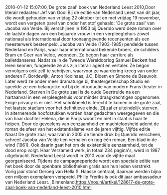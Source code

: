 2010-01-12 15:07:00,'De grote zaal' boek van Nederland Leest 2010,Door literair redacteur Jef van Gool Bij de editie van Nederland Leest van dit jaar, die wordt gehouden van vrijdag 22 oktober tot en met vrijdag 19 november, wordt een vergeten parel van onder het stof gehaald: 'De grote zaal' van Jacoba van Velde. Bij verschijnen in 1953 bij Querido werd deze roman over de laatste dagen van een bejaarde vrouw in een verpleegtehuis zowel nationaal als internationaal door toonaangevende recensenten als een meesterwerk bestempeld. Jacoba van Velde (1903-1985) pendelde tussen Nederland en Parijs, waar haar internationaal bekende broers, de schilders Bram en Geer van Velde, woonden. Ze begon haar carrière als balletdanseres. Nadat ze in de Tweede Wereldoorlog Samuel Beckett had leren kennen, fungeerde ze als zijn literair agent en vertaler. Ze begon vervolgens ook zelf te schrijven, waarvoor ze waardering kreeg van onder anderen F. Bordewijk, Anton Koolhaas, J.C. Bloem en Simone de Beauvoir. Later werd ze onder meer dramaturge bij theatergezelschap Studio en speelde ze een belangrijke rol bij de introductie van modern Frans theater in Nederland. Sterven In De grote zaal is de oude Geertruide na een hartaanval in een verpleegtehuis voor minder draagkrachtigen opgenomen. Enige privacy is er niet. Het schrikbeeld is terecht te komen in de grote zaal, het laatste stadium voor het definitieve einde. Zij zal er uiteindelijk sterven. In alternerende hoofdstukken worden haar gedachten weergegeven en die van haar dochter Helena, die in Parijs woont en niet in staat is haar te helpen. Door de gevoelens van eenzaamheid en machteloosheid ademt de roman de sfeer van het existentialisme van de jaren vijftig. Vijfde editie Naast De grote zaal, waarvan in 2005 de tiende druk bij Querido verscheen, schreef Jacoba van Velde tien verhalen en nog één roman, Een blad in de wind (1961). Ook daarin gaat het om de existentiële eenzaamheid, tot de dood erop volgt. Haar Verzameld werk, in totaal 234 pagina's, werd in 1987 uitgebracht. Nederland Leest wordt in 2010 voor de vijfde maal georganiseerd. Tijdens de campagneperiode wordt een speciale editie van het boek door de openbare bibliotheken gratis aan hun leden verstrekt. Vorig jaar stond Oeroeg van Hella S. Haasse centraal, daarvan werden bijna een miljoen exemplaren verspreid. Philip Freriks is ook dit jaar ambassadeur van Nederland Leest. ,Binnenland,https://nos.nl/artikel/128617-de-grote-zaal-boek-van-nederland-leest-2010.html